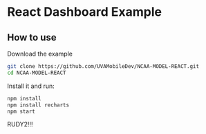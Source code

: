 # React Dashboard Example

## How to use

Download the example

```sh
git clone https://github.com/UVAMobileDev/NCAA-MODEL-REACT.git
cd NCAA-MODEL-REACT
```

Install it and run:

```sh
npm install
npm install recharts
npm start
```
RUDY2!!!